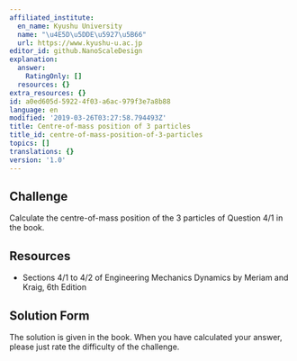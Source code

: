 ```yaml
---
affiliated_institute:
  en_name: Kyushu University
  name: "\u4E5D\u5DDE\u5927\u5B66"
  url: https://www.kyushu-u.ac.jp
editor_id: github.NanoScaleDesign
explanation:
  answer:
    RatingOnly: []
  resources: {}
extra_resources: {}
id: a0ed605d-5922-4f03-a6ac-979f3e7a8b88
language: en
modified: '2019-03-26T03:27:58.794493Z'
title: Centre-of-mass position of 3 particles
title_id: centre-of-mass-position-of-3-particles
topics: []
translations: {}
version: '1.0'
---
```


## Challenge
Calculate the centre-of-mass position of the 3 particles of Question 4/1 in the book.


## Resources
- Sections 4/1 to 4/2 of Engineering Mechanics Dynamics by Meriam and Kraig, 6th Edition


## Solution Form
The solution is given in the book. When you have calculated your answer, please just rate the difficulty of the challenge.

